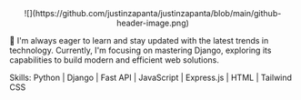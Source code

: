 <center>
  ![](https://github.com/justinzapanta/justinzapanta/blob/main/github-header-image.png)
</center>

🚀 I'm always eager to learn and stay updated with the latest trends in technology. Currently, I'm focusing on mastering Django, exploring its capabilities to build modern and efficient web solutions.

Skills: Python | Django | Fast API | JavaScript | Express.js | HTML | Tailwind CSS 
